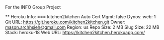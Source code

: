 For the INFO Group Project


** Heroku Info:
=== kitchen2kitchen
Auto Cert Mgmt: false
Dynos:          web: 1
Git URL:        https://git.heroku.com/kitchen2kitchen.git
Owner:          mason.archhsieh@gmail.com
Region:         us
Repo Size:      2 MB
Slug Size:      22 MB
Stack:          heroku-18
Web URL:        https://kitchen2kitchen.herokuapp.com/
